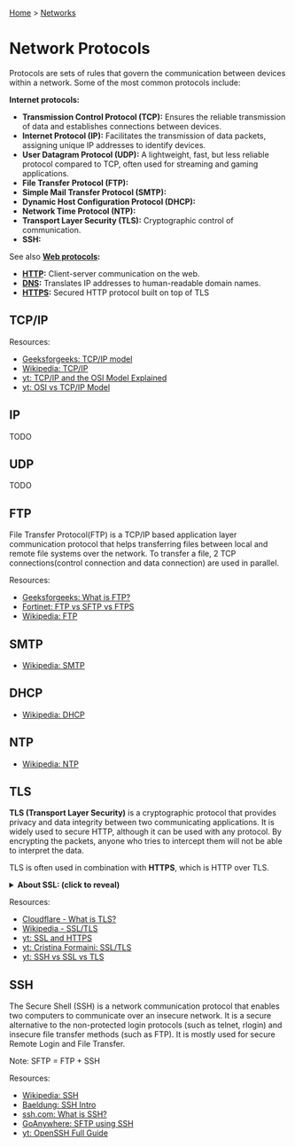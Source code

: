 [Home](../../README.md) > [Networks](./README.md)

# Network Protocols

Protocols are sets of rules that govern the communication between devices within a network. Some of the most common protocols include:

**Internet protocols:**
- **Transmission Control Protocol (TCP):** Ensures the reliable transmission of data and establishes connections between devices.
- **Internet Protocol (IP):** Facilitates the transmission of data packets, assigning unique IP addresses to identify devices.
- **User Datagram Protocol (UDP):** A lightweight, fast, but less reliable protocol compared to TCP, often used for streaming and gaming applications.
- **File Transfer Protocol (FTP):**
- **Simple Mail Transfer Protocol (SMTP):**
- **Dynamic Host Configuration Protocol (DHCP):**
- **Network Time Protocol (NTP):**
- **Transport Layer Security (TLS):** Cryptographic control of communication.
- **SSH:**

See also **[Web protocols](./web-protocols.md):**
- **[HTTP](./web-protocols.md#http):** Client-server communication on the web.
- **[DNS](./web-protocols.md#dns):** Translates IP addresses to human-readable domain names.
- **[HTTPS](./web-protocols.md#https):** Secured HTTP protocol built on top of TLS

## TCP/IP

Resources:
- [Geeksforgeeks: TCP/IP model](https://www.geeksforgeeks.org/tcp-ip-model/)
- [Wikipedia: TCP/IP](https://en.wikipedia.org/wiki/Internet_protocol_suite)
- [yt: TCP/IP and the OSI Model Explained](https://www.youtube.com/watch?v=e5DEVa9eSN0)
- [yt: OSI vs TCP/IP Model](https://www.youtube.com/watch?v=F5rni9fr1yE)

## IP

TODO

## UDP

TODO

## FTP

File Transfer Protocol(FTP) is a TCP/IP based application layer communication protocol that helps transferring files between local and remote file systems over the network. To transfer a file, 2 TCP connections(control connection and data connection) are used in parallel.

<!-- TODO: SFTP, FTPS -->

Resources:
- [Geeksforgeeks: What is FTP?](https://www.geeksforgeeks.org/file-transfer-protocol-ftp-in-application-layer/)
- [Fortinet: FTP vs SFTP vs FTPS](https://www.fortinet.com/resources/cyberglossary/file-transfer-protocol-ftp-meaning)
- [Wikipedia: FTP](https://en.wikipedia.org/wiki/File_Transfer_Protocol)

## SMTP

- [Wikipedia: SMTP](https://en.wikipedia.org/wiki/Simple_Mail_Transfer_Protocol)

## DHCP

- [Wikipedia: DHCP](https://en.wikipedia.org/wiki/Dynamic_Host_Configuration_Protocol)

## NTP

- [Wikipedia: NTP](https://en.wikipedia.org/wiki/Network_Time_Protocol)

## TLS

**TLS (Transport Layer Security)** is a cryptographic protocol that provides privacy and data integrity between two communicating applications. It is widely used to secure HTTP, although it can be used with any protocol. By encrypting the packets, anyone who tries to intercept them will not be able to interpret the data.

TLS is often used in combination with **HTTPS**, which is HTTP over TLS.

<details id="ssl">
<summary><b>About SSL: (click to reveal)</b></summary>

SSL (Secure Sockets Layer) is another encryption protocol now deprecated due to security flaws, and most modern web browsers no longer support it. But TLS is still secure and widely supported, so preferably use TLS.

Resources:
- [Cloudflare - What is SSL?](https://www.cloudflare.com/learning/ssl/what-is-ssl/)
</details>

Resources:
- [Cloudflare - What is TLS?](https://www.cloudflare.com/en-gb/learning/ssl/transport-layer-security-tls/)
- [Wikipedia - SSL/TLS](https://en.wikipedia.org/wiki/Transport_Layer_Security)
- [yt: SSL and HTTPS](https://www.youtube.com/watch?v=S2iBR2ZlZf0)
- [yt: Cristina Formaini: SSL/TLS](https://www.youtube.com/watch?v=Rp3iZUvXWlM)
- [yt: SSH vs SSL vs TLS](https://www.youtube.com/watch?v=k3rFFLmQCuY)

## SSH

<!-- telnet, rlogin -->
The Secure Shell (SSH) is a network communication protocol that enables two computers to communicate over an insecure network. It is a secure alternative to the non-protected login protocols (such as telnet, rlogin) and insecure file transfer methods (such as FTP). It is mostly used for secure Remote Login and File Transfer.

Note: SFTP = FTP + SSH

Resources:
- [Wikipedia: SSH](https://en.wikipedia.org/wiki/Secure_Shell)
- [Baeldung: SSH Intro](https://www.baeldung.com/cs/ssh-intro)
- [ssh.com: What is SSH?](https://www.ssh.com/academy/ssh/protocol)
- [GoAnywhere: SFTP using SSH](https://www.goanywhere.com/blog/how-sftp-works)
- [yt: OpenSSH Full Guide](https://www.youtube.com/watch?v=ys5zh7kexve)
